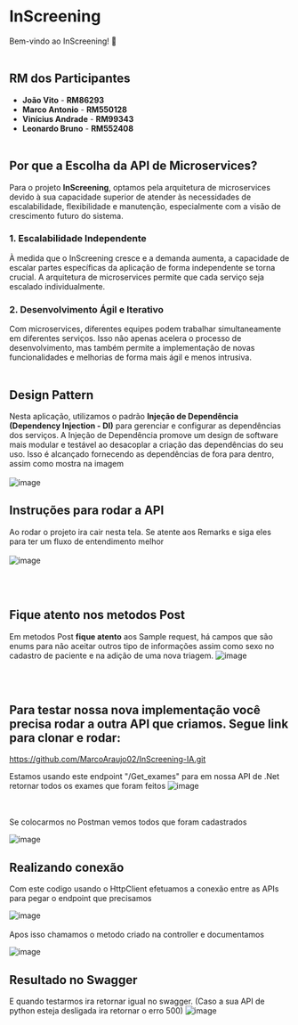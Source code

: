 # InScreening

Bem-vindo ao InScreening! 🚀
<br><br>

## RM dos Participantes

- **João Vito** - **RM86293**
- **Marco Antonio** - **RM550128**
- **Vinícius Andrade** - **RM99343**
- **Leonardo Bruno** - **RM552408**
<br><br>

## Por que a Escolha da API de Microservices?

Para o projeto **InScreening**, optamos pela arquitetura de microservices devido à sua capacidade superior de atender às necessidades de escalabilidade, flexibilidade e manutenção, especialmente com a visão de crescimento futuro do sistema. 

### 1. **Escalabilidade Independente**

À medida que o InScreening cresce e a demanda aumenta, a capacidade de escalar partes específicas da aplicação de forma independente se torna crucial. A arquitetura de microservices permite que cada serviço seja escalado individualmente.

### 2. **Desenvolvimento Ágil e Iterativo**

Com microservices, diferentes equipes podem trabalhar simultaneamente em diferentes serviços. Isso não apenas acelera o processo de desenvolvimento, mas também permite a implementação de novas funcionalidades e melhorias de forma mais ágil e menos intrusiva. 
<br><br>
## Design Pattern

Nesta aplicação, utilizamos o padrão **Injeção de Dependência (Dependency Injection - DI)** para gerenciar e configurar as dependências dos serviços. A Injeção de Dependência promove um design de software mais modular e testável ao desacoplar a criação das dependências do seu uso. Isso é alcançado fornecendo as dependências de fora para dentro, assim como mostra na imagem 
<br><br>
![image](https://github.com/user-attachments/assets/ffdbcb83-7b83-4bf5-8544-eae8555f0586)

## Instruções para rodar a API

Ao rodar o projeto ira cair nesta tela. Se atente aos Remarks e siga eles para ter um fluxo de entendimento melhor
<br><br>
![image](https://github.com/user-attachments/assets/b0e74465-3c54-45c3-9fd6-5636a73dca60)

<br><br>
## Fique atento nos metodos Post
Em metodos Post **fique atento** aos Sample request, há campos que são enums para não aceitar outros tipo de informações assim como sexo no cadastro de paciente e na adição de uma nova triagem.
![image](https://github.com/user-attachments/assets/b8d2feab-3597-40f4-a499-70e325291399)

<br><br>

## Para testar nossa nova implementação você precisa rodar a outra API que criamos. Segue link para clonar e rodar:
https://github.com/MarcoAraujo02/InScreening-IA.git 
<br>

Estamos usando este endpoint "/Get_exames" para em nossa API de .Net retornar todos os exames que foram feitos
![image](https://github.com/user-attachments/assets/ecf2162b-2456-444f-b856-e851b4dd4431)

<br><br>
Se colocarmos no Postman vemos todos que foram cadastrados

![image](https://github.com/user-attachments/assets/c879948f-ba2e-4b76-8eb0-052cdb40a34d)
<br>

## Realizando conexão


Com este codigo usando o HttpClient efetuamos a conexão entre as APIs para pegar o endpoint que precisamos

 ![image](https://github.com/user-attachments/assets/88a54298-112c-485d-be3a-185930c3127b)
<br><br>
 Apos isso chamamos o metodo criado na controller e documentamos
 
 ![image](https://github.com/user-attachments/assets/92da8d5f-acfe-4b8f-8f0a-03970cb56b90)

 ## Resultado no Swagger

E quando testarmos ira retornar igual no swagger. (Caso a sua API de python esteja desligada ira retornar o erro 500)
 ![image](https://github.com/user-attachments/assets/5750a964-cf56-4048-873c-3ba897c0fcc0)







